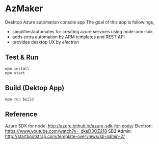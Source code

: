 # AzMaker

Desktop Azure automation console app
The goal of this app is followings,

- simplifies/automates for creating azure services using node-arm-sdk
- adds extra automation by ARM templates and REST API
- provides desktop UX by *electron*

## Test & Run

```
npm install
npm start
```

## Build (Dektop App)

```
npm run build
```

## Reference

Azure SDK for node: http://azure.github.io/azure-sdk-for-node/
Electron: https://www.youtube.com/watch?v=_dkeD3OZ218
SB2 Admin: http://startbootstrap.com/template-overviews/sb-admin-2/
